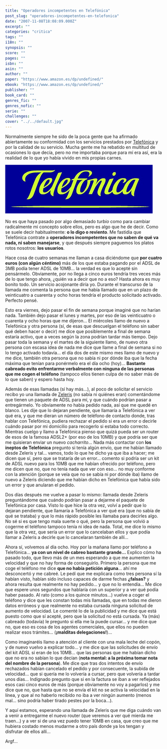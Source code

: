 ```yaml
---
title: "Operadores incompetentes en Telefónica"
post_slug: "operadores-incompetentes-en-telefonica"
date: "2007-11-08T18:08:09.000Z"
excerpt: ""
categories: "critica"
tags: ""
i18n: ""
synopsis: ""
score: ""
pages: ""
isbn: ""
asin: ""
author: ""
paper: "https://www.amazon.es/dp/undefined/"
ebook: "https://www.amazon.es/dp/undefined/"
publisher: ""
book_card: ""
genres_fic: ""
genres_nofic: ""
serie: ""
challenges: ""
cover: "../../default.jpg"
---
```


Normalmente siempre he sido de la poca gente que ha afirmado abiertamente su conformidad con los servicios prestados por [Telefónica](http://www.telefonica.net) y por la calidad de su servicio. Mucha gente me ha rebatido en multitud de ocasiones lo que decía, pero no me importaba porque para mí era así, era la realidad de lo que yo había vivido en mis propias carnes.

![Telefónica](images/telefonica.jpg)

No es que haya pasado por algo demasiado _turbio_ como para cambiar radicalmente mi concepto sobre ellos, pero es algo que he de decir. Como se suele decir habitualmente: **o lo digo o reviento**. Me fastidia que Telefónica contrate a **operadores incompetentes que no saben de qué va nada, ni saben manejarse**, y que después siempre paguemos los platos rotos nosotros: **los usuarios**.

Hace cosa de cuatro semanas me llaman a casa diciéndome que **por cuatro euros (con algún céntimo)** más de los que estaba pagando por el ADSL de 3MB podía tener ADSL de 10MB… la verdad es que lo acepté sin pensármelo. Obviamente, por no llega a cinco euros tendría tres veces más de lo que tengo ahora, ¿quién va a decir que no a eso? Hasta ahora es muy bonito todo. Un servicio acojonante diría yo. Durante el transcurso de la llamada me comenta la persona que me había llamado que en un plazo de veinticuatro a cuarenta y ocho horas tendría el producto solicitado activado. Perfecto pensé.

Esto era viernes, dejo pasar el fin de semana porque imaginé que no harían nada. También dejo pasar el lunes y martes, por eso de las veinticuatro o cuarenta y ocho horas que me dijeron… El miércoles llamo de nuevo a Telefónica y otra persona (sí, de esas que descuelgan el teléfono sin saber qué deben hacer o decir) me dice que posiblemente a final de semana estaría activo, que a veces según la zona podrían tardar más tiempo. Dejo pasar toda la semana y el martes de la siguiente llamo, de nuevo otra persona con escasa idea de nada me dice que llame a final de semana si no lo tengo activado todavía… el día dos de este mismo mes llamo de nuevo y me dice, también otra persona que no sabía ni por dónde iba que la fecha máxima que tenían para ponérmelo era el día ocho (hoy)… **Bastante cabreado evito enfrentarme verbalmente con ninguna de las personas que me cogen el teléfono** (tampoco ellos tienen culpa de no saber más de lo que saben) y espero hasta hoy.

Además de esas llamadas (sí hay más…), al poco de solicitar el servicio recibo yo una llamada de [Zeleris](http://www.zeleris.net) (no sabía ni quiénes eran) comentándome que tienen un paquete de ADSL para mí, y que cuándo podrían pasar a entregármelo. Yo obviamente no había pedido nada, así que me quedé en blanco. Les dije que lo dejaran pendiente, que llamaría a Telefónica a ver qué era, y que me dieran un número de teléfono de contacto donde, tras hablar con Telefónica, pudiera rechazar el pedido si era un error o decirle cuándo pasar por mi domicilio para recogerlo si estaba todo correcto. Mientras cuelgo y llamo a Telefónica pienso que quizá pueda ser un router de esos de la famosa ADSL2+ (por eso de los 10MB) y que podría ser que me quisieran enviar un nuevo _cacharrito_… Nada más contactar con **los ineptos de Telefónica** pregunto si tenía algún envío, que me habían llamado desde Zeleris y tal… vamos, todo lo que he dicho ya que iba a hacer; me dicen que sí, pero que se trataría de un error… comento si podría ser un kit de ADSL nuevo para los 10MB que me habían ofrecido por teléfono, pero me dicen que no, que no tenía nada que ver con eso… no muy conforme con la atención (porque se veía que no se sabía ni por dónde iba) llamo de nuevo a Zeleris diciendo que me habían dicho en Telefónica que había sido un error y que anularan el pedido.

Dos días después me vuelve a pasar lo mismo: llamada desde Zeleris preguntándome que cuándo podrían pasar a dejarme el paquete de Telefónica por casa. Visto lo que hice la otra vez, volví a pedir que lo dejaran pendiente, que llamaría a Telefónica a ver qué era (que no sabía de qué se trataba) y que lo más rápido posible les llamaba para decirles algo. No sé si es que tengo mala suerte o qué, pero la persona que volvió a cogerme el teléfono tampoco tenía ni idea de nada. Total, me dice lo mismo que la otra vez, que sería un error que lo cancelaban ellos y que podía llamar a Zeleris a decirle que lo cancelaran también de allí…

Ahora sí, volvemos al día ocho. Hoy por la mañana llamo por teléfono a Telefónica… **ya con un nivel de cabreo bastante grande…** Explico cómo ha pasado todo, que llevo más de un mes esperando a que me aumenten la velocidad y que no hay forma de conseguirlo. Primero la persona que me coge el teléfono me dice **que no había petición alguna**… ahí me desconcertó y me cabreé. Le pedí que me explicara como tres persona sí la habían visto, habían sido incluso capaces de darme fechas **¿falsas?** y ahora resulta que realmente no hay pedido… y que no lo entendía… Me dice que espere unos segundos que hablaría con un superior y a ver qué podía haber pasado. Al rato (como a los quince minutos…) vuelve a coger el teléfono y dice que les constan todas mis llamadas, que en todas me dieron datos erróneos y que realmente no estaba cursada ninguna solicitud de aumento de velocidad. Le comenté lo de la publicidad y me dice que está puesto como que sí acepté, pero que la solicitud no está cursada. Ya (más) cabreado (todavía) le pregunto si ella me la puede cursar… y me dice que no, que eso es cosa de los agentes comerciales, que ellos no pueden realizar esos trámites… (**¡malditas delegaciones!**)…

Como imaginaréis llamo a atención al cliente con una mala leche del copón, y de nuevo vuelvo a explicar todo… y me dice que las solicitudes de envío del kit ADSL sí eran de los 10MB… que las personas que me habían dicho que no era no sabían lo que decían (**nota mental: a la próxima tomar nota del nombre de la persona**). Me dice que tras dos intentos de envío rechazados habían cancelado el pedido y por consecuente, la subida de velocidad… que si quería me lo volvería a cursar, pero que volvería a tardar unos días… Indignado pregunto que si en la factura se iban a ver reflejados esos casi cinco euros de más (porque obviamente no voy a pagarlos) y me dice que no, que hasta que no se envía el kit no se activa la velocidad en la línea, y que al no haberlo recibido no iba a ver ningún aumento (menos mal… sino podría haber tirado pestes por la boca…).

Y aquí estamos, esperando una llamada de Zeleris que me diga cuándo van a venir a entregarme el nuevo router (que veremos a ver qué mierda me traen…) y a ver si de una vez puedo tener 10MB en casa, que creo que me hubiera costado menos mudarme a otro país donde ya los tengan y disfrutar de ellos allí…

Argf…

